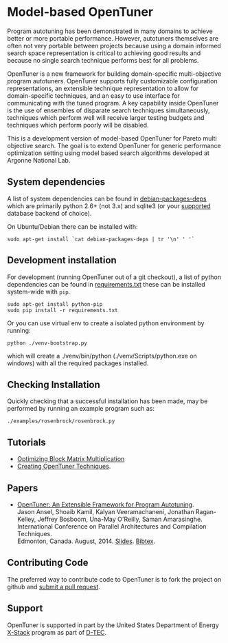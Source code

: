 Model-based OpenTuner
=====================

Program autotuning has been demonstrated in many domains to achieve better
or more portable performance.  However, autotuners themselves are often not
very portable between projects because using a domain informed search space
representation is critical to achieving good results and because no single
search technique performs best for all problems.

OpenTuner is a new framework for building domain-specific multi-objective
program autotuners. OpenTuner supports fully customizable configuration
representations, an extensible technique representation to allow for
domain-specific techniques, and an easy to use interface for communicating
with the tuned program. A key capability inside OpenTuner is the use of
ensembles of disparate search techniques simultaneously, techniques which
perform well will receive larger testing budgets and techniques which perform
poorly will be disabled.


This is a development version of model-based OpenTuner for Pareto multi objective search. The goal is to extend OpenTuner for generic performance optimization setting using model based search algorithms developed at Argonne National Lab.

System dependencies
-------------------

A list of system dependencies can be found in [debian-packages-deps][]
which are primarily python 2.6+ (not 3.x) and sqlite3 (or your
[supported][sqlalchemy-dialects] database backend of choice).

On Ubuntu/Debian there can be installed with:

    sudo apt-get install `cat debian-packages-deps | tr '\n' ' '`

[debian-packages-deps]: https://raw.github.com/jansel/opentuner/master/debian-packages-deps
[sqlalchemy-dialects]: http://docs.sqlalchemy.org/en/rel_0_8/dialects/index.html


Development installation
-------------------
For development (running OpenTuner out of a git checkout), a list of python
dependencies can be found in [requirements.txt][] these can be installed
system-wide with `pip`.

    sudo apt-get install python-pip
    sudo pip install -r requirements.txt

Or you can use virtual env to create a isolated python environment by running:

    python ./venv-bootstrap.py

which will create a ./venv/bin/python (./venv/Scripts/python.exe on windows)
with all the required packages installed.

[requirements.txt]: https://raw.github.com/jansel/opentuner/master/requirements.txt


Checking Installation
---------------------

Quickly checking that a successful installation has been made, may be performed
by running an example program such as:

    ./examples/rosenbrock/rosenbrock.py


Tutorials
---------

- [Optimizing Block Matrix Multiplication][gettingstarted]
- [Creating OpenTuner Techniques][technique-tutorial].

[gettingstarted]: http://opentuner.org/tutorial/gettingstarted/
[technique-tutorial]:  http://opentuner.org/tutorial/techniques/


Papers
---------

- [OpenTuner: An Extensible Framework for Program Autotuning][paper1]. <br>
  Jason Ansel, Shoaib Kamil, Kalyan Veeramachaneni, Jonathan Ragan-Kelley,
  Jeffrey Bosboom, Una-May O'Reilly, Saman Amarasinghe. <br>
  International Conference on Parallel Architectures and Compilation
  Techniques. <br>
  Edmonton, Canada. August, 2014. [Slides][slides1]. [Bibtex][bibtex1].

[paper1]: http://groups.csail.mit.edu/commit/papers/2014/ansel-pact14-opentuner.pdf
[bibtex1]: http://groups.csail.mit.edu/commit/bibtex.cgi?key=ansel:pact:2014
[slides1]: http://groups.csail.mit.edu/commit/papers/2014/ansel-pact14-opentuner-slides.pdf


Contributing Code
-----------------

The preferred way to contribute code to OpenTuner is to fork the project
on github and [submit a pull request][pull-req].

[pull-req]: https://www.openshift.com/wiki/github-workflow-for-submitting-pull-requests


Support
-------
OpenTuner is supported in part by the United States Department of Energy
[X-Stack][xstack] program as part of [D-TEC][dtec].

[xstack]: http://science.energy.gov/ascr/research/computer-science/ascr-x-stack-portfolio/
[dtec]: http://www.dtec-xstack.org/
